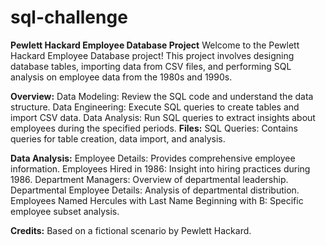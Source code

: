 # sql-challenge

**Pewlett Hackard Employee Database Project**
Welcome to the Pewlett Hackard Employee Database project! This project involves designing database tables, importing data from CSV files, and performing SQL analysis on employee data from the 1980s and 1990s.

**Overview:**
Data Modeling: Review the SQL code and understand the data structure.
Data Engineering: Execute SQL queries to create tables and import CSV data.
Data Analysis: Run SQL queries to extract insights about employees during the specified periods.
**Files:**
SQL Queries: Contains queries for table creation, data import, and analysis.

**Data Analysis:**
Employee Details: Provides comprehensive employee information.
Employees Hired in 1986: Insight into hiring practices during 1986.
Department Managers: Overview of departmental leadership.
Departmental Employee Details: Analysis of departmental distribution.
Employees Named Hercules with Last Name Beginning with B: Specific employee subset analysis.

**Credits:**
Based on a fictional scenario by Pewlett Hackard.
